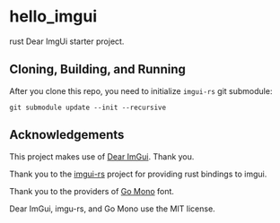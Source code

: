 # hello_imgui

rust Dear ImgUi starter project.

## Cloning, Building, and Running

After you clone this repo, you need to initialize `imgui-rs`
git submodule:

```
git submodule update --init --recursive
```

## Acknowledgements

This project makes use of [Dear ImGui](https://github.com/ocornut/imgui).  Thank you.

Thank you to the [imgui-rs](https://github.com/Gekkio/imgui-rs) project
for providing rust bindings to imgui.

Thank you to the providers of [Go Mono](https://fontlibrary.org/en/font/go-mono) font.

Dear ImGui, imgu-rs, and Go Mono use the MIT license.
